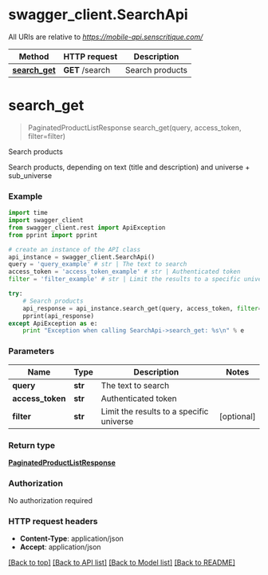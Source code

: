 # swagger_client.SearchApi

All URIs are relative to *https://mobile-api.senscritique.com/*

Method | HTTP request | Description
------------- | ------------- | -------------
[**search_get**](SearchApi.md#search_get) | **GET** /search | Search products


# **search_get**
> PaginatedProductListResponse search_get(query, access_token, filter=filter)

Search products

Search products, depending on text (title and description) and universe + sub_universe

### Example 
```python
import time
import swagger_client
from swagger_client.rest import ApiException
from pprint import pprint

# create an instance of the API class
api_instance = swagger_client.SearchApi()
query = 'query_example' # str | The text to search
access_token = 'access_token_example' # str | Authenticated token
filter = 'filter_example' # str | Limit the results to a specific universe (optional)

try: 
    # Search products
    api_response = api_instance.search_get(query, access_token, filter=filter)
    pprint(api_response)
except ApiException as e:
    print "Exception when calling SearchApi->search_get: %s\n" % e
```

### Parameters

Name | Type | Description  | Notes
------------- | ------------- | ------------- | -------------
 **query** | **str**| The text to search | 
 **access_token** | **str**| Authenticated token | 
 **filter** | **str**| Limit the results to a specific universe | [optional] 

### Return type

[**PaginatedProductListResponse**](PaginatedProductListResponse.md)

### Authorization

No authorization required

### HTTP request headers

 - **Content-Type**: application/json
 - **Accept**: application/json

[[Back to top]](#) [[Back to API list]](../README.md#documentation-for-api-endpoints) [[Back to Model list]](../README.md#documentation-for-models) [[Back to README]](../README.md)

